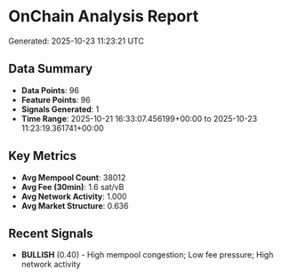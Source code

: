 # OnChain Analysis Report
Generated: 2025-10-23 11:23:21 UTC

## Data Summary
- **Data Points**: 96
- **Feature Points**: 96
- **Signals Generated**: 1
- **Time Range**: 2025-10-21 16:33:07.456199+00:00 to 2025-10-23 11:23:19.361741+00:00

## Key Metrics
- **Avg Mempool Count**: 38012
- **Avg Fee (30min)**: 1.6 sat/vB
- **Avg Network Activity**: 1.000
- **Avg Market Structure**: 0.636

## Recent Signals
- **BULLISH** (0.40) - High mempool congestion; Low fee pressure; High network activity
